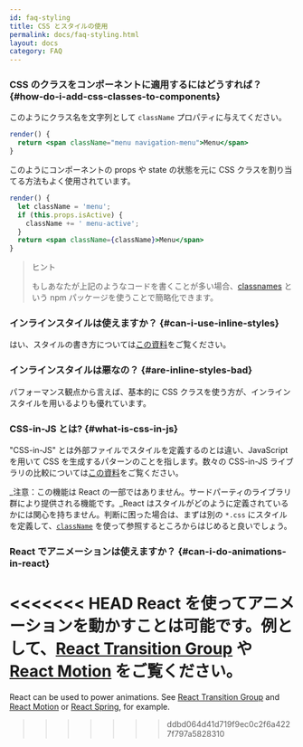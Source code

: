 ```yaml
---
id: faq-styling
title: CSS とスタイルの使用
permalink: docs/faq-styling.html
layout: docs
category: FAQ
---
```


### CSS のクラスをコンポーネントに適用するにはどうすれば？ {#how-do-i-add-css-classes-to-components}

このようにクラス名を文字列として `className` プロパティに与えてください。

```jsx
render() {
  return <span className="menu navigation-menu">Menu</span>
}
```

このようにコンポーネントの props や state の状態を元に CSS クラスを割り当てる方法もよく使用されています。

```jsx
render() {
  let className = 'menu';
  if (this.props.isActive) {
    className += ' menu-active';
  }
  return <span className={className}>Menu</span>
}
```

>ヒント
>
>もしあなたが上記のようなコードを書くことが多い場合、[classnames](https://www.npmjs.com/package/classnames#usage-with-reactjs) という npm パッケージを使うことで簡略化できます。

### インラインスタイルは使えますか？ {#can-i-use-inline-styles}

はい、スタイルの書き方については[この資料](/docs/dom-elements.html#style)をご覧ください。

### インラインスタイルは悪なの？ {#are-inline-styles-bad}

パフォーマンス観点から言えば、基本的に CSS クラスを使う方が、インラインスタイルを用いるよりも優れています。

### CSS-in-JS とは? {#what-is-css-in-js}

"CSS-in-JS" とは外部ファイルでスタイルを定義するのとは違い、JavaScript を用いて CSS を生成するパターンのことを指します。数々の CSS-in-JS ライブラリの比較については[この資料](https://github.com/MicheleBertoli/css-in-js)をご覧ください。

_注意：この機能は React の一部ではありません。サードパーティのライブラリ群により提供される機能です。_React はスタイルがどのように定義されているかには関心を持ちません。判断に困った場合は、まずは別の `*.css` にスタイルを定義して、[`className`](/docs/dom-elements.html#classname) を使って参照するところからはじめると良いでしょう。

### React でアニメーションは使えますか？ {#can-i-do-animations-in-react}

<<<<<<< HEAD
React を使ってアニメーションを動かすことは可能です。例として、[React Transition Group](https://reactcommunity.org/react-transition-group/) や [React Motion](https://github.com/chenglou/react-motion) をご覧ください。
=======
React can be used to power animations. See [React Transition Group](https://reactcommunity.org/react-transition-group/) and [React Motion](https://github.com/chenglou/react-motion) or [React Spring](https://github.com/react-spring/react-spring), for example.
>>>>>>> ddbd064d41d719f9ec0c2f6a4227f797a5828310
